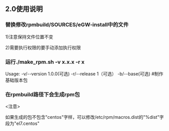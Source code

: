 ## 2.0使用说明

### 替换修改rpmbuild/SOURCES/eGW-install中的文件

1)注意保持文件位置不变

2)需要执行权限的要手动添加执行权限

### 运行./make_rpm.sh -v x.x.x -r x

Usage:
    -v/--version 1.0.0(可选)
	-r/--release 1（可选）
    -b/--base(可选)    #制作基础版本包 

### 在rpmbuild路径下会生成rpm包

<注意>

如果生成的包不包含"centos"字样，可以修改/etc/rpm/macros.dist的"%dist"字段为"el7.centos"
